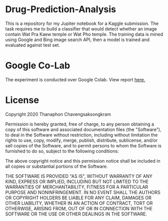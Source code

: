 # Drug-Prediction-Analysis

This is a repository for my Jupiter notebook for a Kaggle submission. The task requires me to build a classifier that would detect whether an image contain Wat Pra Kaew temple or Wat Pho temple.
The training data is mined using Google and Bing image search API, then a model is trained and evaluated against test set.

# Google Co-Lab

The experiment is conducted over Google Colab. View report [here.](https://colab.research.google.com/drive/190Tk-1ZCUYePyGTu1LjsYwGXfOjKWiuO)

# License

Copyright 2020 Thanaphon Chavengsaksongkram

Permission is hereby granted, free of charge, to any person obtaining a copy of this software and associated documentation files (the "Software"), to deal in the Software without restriction, including without limitation the rights to use, copy, modify, merge, publish, distribute, sublicense, and/or sell copies of the Software, and to permit persons to whom the Software is furnished to do so, subject to the following conditions:

The above copyright notice and this permission notice shall be included in all copies or substantial portions of the Software.

THE SOFTWARE IS PROVIDED "AS IS", WITHOUT WARRANTY OF ANY KIND, EXPRESS OR IMPLIED, INCLUDING BUT NOT LIMITED TO THE WARRANTIES OF MERCHANTABILITY, FITNESS FOR A PARTICULAR PURPOSE AND NONINFRINGEMENT. IN NO EVENT SHALL THE AUTHORS OR COPYRIGHT HOLDERS BE LIABLE FOR ANY CLAIM, DAMAGES OR OTHER LIABILITY, WHETHER IN AN ACTION OF CONTRACT, TORT OR OTHERWISE, ARISING FROM, OUT OF OR IN CONNECTION WITH THE SOFTWARE OR THE USE OR OTHER DEALINGS IN THE SOFTWARE.
